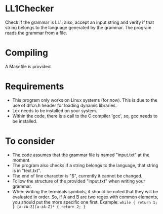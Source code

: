 # LL1Checker
Check if the grammar is LL1; also, accept an input string and verify if that string belongs to the language generated by the grammar.
The program reads the grammar from a file.
# Compiling
A Makefile is provided.

# Requirements
- This program only works on Linux systems (for now). This is due to the use of dlfcn.h header for loading dynamic libraries.
- Lex needs to be installed on your system.
- Within the code, there is a call to the C compiler 'gcc', so, gcc needs to be installed.

# To consider
- The code assumes that the grammar file is named "input.txt" at the moment.
- The program also checks if a string belongs to the language, that string is in "text.txt".
- The end of line character is "$", currently it cannot be changed.
- Follow the structure of the provided "input.txt" when writing your grammar.
- When writing the terminals symbols, it should be noted that they will be evaluated in order. So, if A and B are two regex with common elements, you should put the more specific one first. Example:
`while { return 1; }
[a-zA-Z][a-zA-Z]* { return 2; }`


